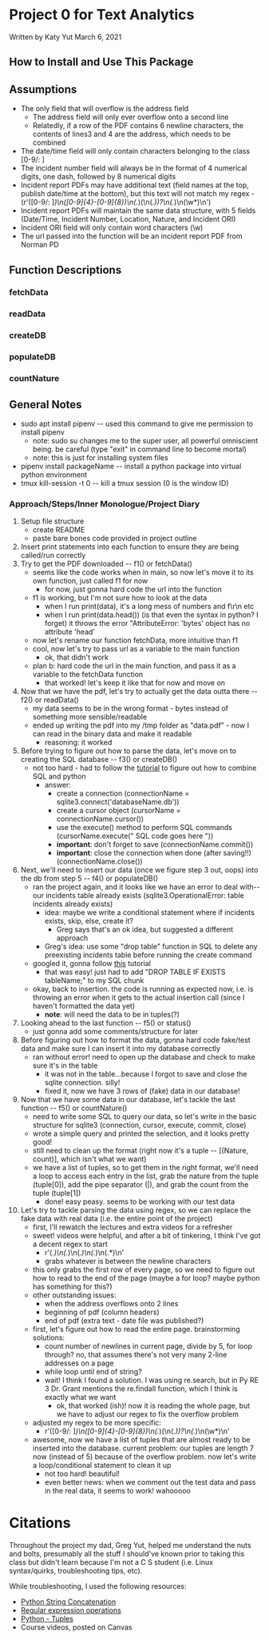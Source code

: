 # Project 0 for Text Analytics
Written by Katy Yut
March 6, 2021

## How to Install and Use This Package
 
## Assumptions
* The only field that will overflow is the address field
	+ The address field will only ever overflow onto a second line
	+ Relatedly, if a row of the PDF contains 6 newline characters, the contents of lines3 and 4 are the address, which needs to be combined
* The date/time field will only contain characters belonging to the class [0-9/: ]
* The incident number field will always be in the format of 4 numerical digits, one dash, followed by 8 numerical digits
* Incident report PDFs may have additional text (field names at the top, publish date/time at the bottom), but this text will not match my regex 
		- (r'([0-9/: ]*)\n([0-9]{4}-[0-9]{8})\n(.*)(\n(.*))?\n(.*)\n(\w*)\n')
* Incident report PDFs will maintain the same data structure, with 5 fields (Date/Time, Incident Number, Location, Nature, and Incident ORI)
* Incident ORI field will only contain word characters (\w)
* The url passed into the function will be an incident report PDF from Norman PD

## Function Descriptions
### fetchData

### readData

### createDB

### populateDB

### countNature


## General Notes
* sudo apt install pipenv -- used this command to give me permission to install pipenv
	+ note: sudo su changes me to the super user, all powerful omniscient being. be careful (type "exit" in command line to become mortal)
	+ note: this is just for installing system files
* pipenv install packageName -- install a python package into virtual python environment
* tmux kill-session -t 0 -- kill a tmux session (0 is the window ID)


### Approach/Steps/Inner Monologue/Project Diary
1. Setup file structure
	+ create README
	+ paste bare bones code provided in project outline
2. Insert print statements into each function to ensure they are being called/run correctly
3. Try to get the PDF downloaded -- f1() or fetchData()
	+ seems like the code works when in main, so now let's move it to its own function, just called f1 for now
		- for now, just gonna hard code the url into the function
	+ f1 is working, but I'm not sure how to look at the data
		- when I run print(data), it's a long mess of numbers and f\r\n etc
		- when I run print(data.head()) (is that even the syntax in python? I forget) it throws the error "AttributeError: 'bytes' object has no attribute 'head'
	+ now let's rename our function fetchData, more intuitive than f1
	+ cool, now let's try to pass url as a variable to the main function
		- ok, that didn't work
	+ plan b: hard code the url in the main function, and pass it as a variable to the fetchData function
		- that worked! let's keep it like that for now and move on
4. Now that we have the pdf, let's try to actually get the data outta there -- f2() or readData() 
	+ my data seems to be in the wrong format - bytes instead of something more sensible/readable 
	+ ended up writing the pdf into my /tmp folder as "data.pdf" - now I can read in the binary data and make it readable
		- reasoning: it worked
5. Before trying to figure out how to parse the data, let's move on to creating the SQL database -- f3() or createDB()
	+ not too hard - had to follow the [tutorial](https://docs.python.org/3.8/library/sqlite3.html) to figure out how to combine SQL and python
		- answer: 
			- create a connection (connectionName = sqlite3.connect('databaseName.db'))
			- create a cursor object (cursorName = connectionName.cursor())
			- use the execute() method to perform SQL commands (cursorName.execute(" SQL code goes here "))
			- **important**: don't forget to save (connectionName.commit())
			- **important**: close the connection when done (after saving!!) (connectionName.close())
6. Next, we'll need to insert our data (once we figure step 3 out, oops) into the db from step 5 -- f4() or populateDB()
	+ ran the project again, and it looks like we have an error to deal with--our incidents table already exists (sqlite3.OperationalError: table incidents already exists)
		- idea: maybe we write a conditional statement where if incidents exists, skip, else, create it?
			- Greg says that's an ok idea, but suggested a different approach
		- Greg's idea: use some "drop table" function in SQL to delete any preexisting incidents table before running the create command 
	+ googled it, gonna follow [this](https://www.sqlitetutorial.net/sqlite-drop-table/) tutorial
		- that was easy! just had to add "DROP TABLE IF EXISTS tableName;" to my SQL chunk
	+ okay, back to insertion. the code is running as expected now, i.e. is throwing an error when it gets to the actual insertion call (since I haven't formatted the data yet)
		- **note**: will need the data to be in tuples(?) 
7. Looking ahead to the last function -- f5() or status()
	+ just gonna add some comments/structure for later
8. Before figuring out how to format the data, gonna hard code fake/test data and make sure I can insert it into my database correctly
	+ ran without error! need to open up the database and check to make sure it's in the table
		- it was not in the table...because I forgot to save and close the sqlite connection. silly!
		- fixed it, now we have 3 rows of (fake) data in our database!
9. Now that we have some data in our database, let's tackle the last function -- f5() or countNature()
	+ need to write some SQL to query our data, so let's write in the basic structure for sqlite3 (connection, cursor, execute, commit, close)
	+ wrote a simple query and printed the selection, and it looks pretty good!
	+ still need to clean up the format (right now it's a tuple -- [(Nature, count)], which isn't what we want)
	+ we have a list of tuples, so to get them in the right format, we'll need a loop to access each entry in the list, grab the nature from the tuple (tuple[0]), add the pipe separator (|), and grab the count from the tuple (tuple[1])
		- done! easy peasy. seems to be working with our test data
10. Let's try to tackle parsing the data using regex, so we can replace the fake data with real data (i.e. the entire point of the project)
	+ first, I'll rewatch the lectures and extra videos for a refresher 
	+ sweet! videos were helpful, and after a bit of tinkering, I think I've got a decent regex to start
		- r'(.*)\n(.*)\n(.*)\n(.*)\n(.*)\n'
		- grabs whatever is between the newline characters
	+ this only grabs the first row of every page, so we need to figure out how to read to the end of the page (maybe a for loop? maybe python has something for this?)
	+ other outstanding issues: 
		- when the address overflows onto 2 lines
		- beginning of pdf (column headers)
		- end of pdf (extra text - date file was published?)
	+ first, let's figure out how to read the entire page. brainstorming solutions:
		- count number of newlines in current page, divide by 5, for loop through? no, that assumes there's not very many 2-line addresses on a page
		- while loop until end of string?
		- wait! I think I found a solution. I was using re.search, but in Py RE 3 Dr. Grant mentions the re.findall function, which I think is exactly what we want
			- ok, that worked (ish)! now it is reading the whole page, but we have to adjust our regex to fix the overflow problem
	* adjusted my regex to be more specific: 
		- r'([0-9/: ]*)\n([0-9]{4}-[0-9]{8})\n(.*)(\n(.*))?\n(.*)\n(\w*)\n'
	* awesome, now we have a list of tuples that are almost ready to be inserted into the database. current problem: our tuples are length 7 now (instead of 5) because of the overflow problem. now let's write a loop/conditional statement to clean it up
		- not too hard! beautiful!
		- even better news: when we comment out the test data and pass in the real data, it seems to work! wahooooo

# Citations
Throughout the project my dad, Greg Yut, helped me understand the nuts and bolts, presumably all the stuff I should've known prior to taking this class but didn't learn because I'm not a C S student (i.e. Linux syntax/quirks, troubleshooting tips, etc). 

While troubleshooting, I used the following resources:
* [Python String Concatenation](https://www.geeksforgeeks.org/python-string-concatenation/)
* [Regular expression operations](https://docs.python.org/3/library/re.html)
* [Python - Tuples](https://www.tutorialspoint.com/python/python_tuples.htm)
* Course videos, posted on Canvas

